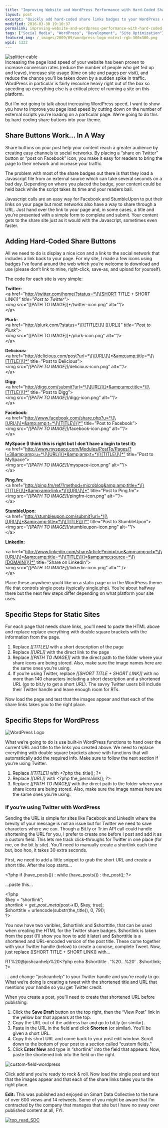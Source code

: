 ```yaml
---
title: "Improving Website and WordPress Performance with Hard-Coded Share Buttons"
layout: post
excerpt: "Quickly add hard-coded share links badges to your WordPress or static site. "
modified: 2016-03-30 19:10:37
permalink: improving-website-and-wordpress-performance-with-hard-coded-share-buttons/index.html
tags: ["Social Media", "WordPress", "Development", "Site Optimization"]
featured_img: /_images/2009/09/wordpress-logo-notext-rgb-300x300.png
wpid: 1322
---
```



![splitter-cable](/_images/2010/01/splitter-cable.jpg "splitter-cable")  
Increasing the page load speed of your website has been proven to increase conversion rates (reduce the number of people who get fed up and leave), increase site usage (time on site and pages per visit), and reduce the chance you’ll be taken down by a sudden spike in traffic. WordPress in particular is fairly resource heavy right out of the box so speeding up everything else is a critical piece of running a site on this platform.

But I’m not going to talk about increasing WordPress speed, I want to show you how to improve you page load speed by cutting down on the number of external scripts you’re loading on a particular page. We’re going to do this by hard-coding share buttons into your theme.

Share Buttons Work… In A Way
----------------------------

Share buttons on your post help your content reach a greater audience by creating easy channels to social networks. By placing a “share on Twitter” button or “post on Facebook” icon, you make it easy for readers to bring the page to their network and increase your traffic.

The problem with most of the share badges out there is that they load a Javascript file from an external source which can take several seconds on a bad day. Depending on where you placed the badge, your content could be held back while the script takes its time and your readers bail.

Javascript calls are an easy way for Facebook and StumbleUpon to put their links on your page but most networks also have a way to share through a URL. Just hand over the link to your page and, in some cases, a title and you’re presented with a simple form to complete and submit. Your content gets to the share site just as it would with the Javascript, sometimes even faster.

Adding Hard-Coded Share Buttons
-------------------------------

All we need to do is display a nice icon and a link to the social network that includes a link back to your page. For my site, I made a few icons using badges I’ve found around the web which you’re welcome to download and use (please don’t link to mine, right-click, save-as, and upload for yourself).

The code for each site is very simple:

**Twitter:**  
&lt;a href=”http://twitter.com/home/?status=*\[\[SHORT TITLE + SHORT LINK\]\]*” title=”Post to Twitter”&gt;  
&lt;img src=”*\[\[PATH TO IMAGE\]\]*/twitter-icon.png” alt=””/&gt;  
&lt;/a&gt;

**Plurk:**  
&lt;a href=”http://plurk.com/?status=*\[\[TITLE\]\] \[\[URL\]\]*” title=”Post to Plurk”&gt;  
&lt;img src=”*\[\[PATH TO IMAGE\]\]*/plurk-icon.png” alt=””/&gt;  
&lt;/a&gt;

**Delicious:**  
&lt;a href=”http://delicious.com/post?url=*\[\[URL\]\]*&amp;amp;title=*\[\[TITLE\]\]*” title=”Post to Delicious”&gt;  
&lt;img src=”*\[\[PATH TO IMAGE\]\]*/delicious-icon.png” alt=””/&gt;  
&lt;/a&gt;

**Digg:**  
&lt;a href=”http://digg.com/submit?url=*\[\[URL\]\]*&amp;amp;title=*\[\[TITLE\]\]*” title=”Post to Digg”&gt;  
&lt;img src=”*\[\[PATH TO IMAGE\]\]*/digg-icon.png” alt=””/&gt;  
&lt;/a&gt;

**Facebook:**  
&lt;a href=”http://www.facebook.com/share.php?u=*\[\[URL\]\]*&amp;amp;t=*\[\[TITLE\]\]*” title=”Post to Facebook”&gt;  
&lt;img src=”*\[\[PATH TO IMAGE\]\]*/facebook-icon.png” alt=””/&gt;  
&lt;/a&gt;

**MySpace (I think this is right but I don’t have a login to test it):**  
&lt;a href=”http://www.myspace.com/Modules/PostTo/Pages/?l=3&amp;amp;u=*\[\[URL\]\]*&amp;amp;t=*\[\[TITLE\]\]*” title=”Post to MySpace”&gt;  
&lt;img src=”*\[\[PATH TO IMAGE\]\]*/myspace-icon.png” alt=””/&gt;  
&lt;/a&gt;

**Ping.fm:**  
&lt;a href=”http://ping.fm/ref/?method=microblog&amp;amp;title=*\[\[TITLE\]\]*&amp;amp;link=*\[\[URL\]\]*” title=”Post to Ping.fm”&gt;  
&lt;img src=”*\[\[PATH TO IMAGE\]\]*/pingfm-icon.png” alt=””/&gt;  
&lt;/a&gt;

**StumbleUpon:**  
&lt;a href=”http://stumbleupon.com/submit?url=*\[\[URL\]\]*&amp;amp;title=*\[\[TITLE\]\]*” title=”Post to StumbleUpon”&gt;  
&lt;img src=”*\[\[PATH TO IMAGE\]\]*/stumbleupon-icon.png” alt=””/&gt;  
&lt;/a&gt;

**LinkedIn:**

&lt;a href=”http://www.linkedin.com/shareArticle?mini=true&amp;amp;url=*\[\[URL\]\]*&amp;amp;title=*\[\[TITLE\]\]*&amp;amp;source=*\[\[DOMAIN\]\]*” title=”Share on LinkedIn”&gt;  
&lt;img src=”*\[\[PATH TO IMAGE\]\]*/linkedin-icon.png” alt=”” /&gt;  
&lt;/a&gt;

Place these anywhere you’d like on a static page or in the WordPress theme file that controls single posts (typically single.php). You’re about halfway there but the next few steps differ depending on what platform your site uses.

Specific Steps for Static Sites
-------------------------------

For each page that needs share links, you’ll need to paste the HTML above and replace replace everything with double square brackets with the information from the page.

1. Replace *\[\[TITLE\]\]* with a short description of the page
2. Replace *\[\[URL\]\]* with the direct link to the page
3. Replace *\[\[PATH TO IMAGE\]\]* with the direct path to the folder where your share icons are being stored. Also, make sure the image names here are the same ones you’re using.
4. If you’re using Twitter, replace *\[\[SHORT TITLE + SHORT LINK\]\]* with no more than 140 characters including a short description and a shortened URL (go to bit.ly to get a short URL). The savvy Twitter users bill include their Twitter handle and leave enough room for RTs.

Now load the page and test that the images appear and that each of the share links takes you to the right place.

Specific Steps for WordPress
----------------------------

![WordPress Logo](/_images/2009/08/wordpress_logo.jpg)

What we’re going to do is use built-in WordPress functions to hand over the current URL and title to the links you created above. We need to replace everything with double square brackets above with functions that will automatically add the required info. Make sure to follow the next section if you’re using Twitter.

1. Replace *\[\[TITLE\]\]* with &lt;?php the\_title(); ?&gt;
2. Replace *\[\[URL\]\]* with &lt;?php the\_permalink(); ?&gt;
3. Replace *\[\[PATH TO IMAGE\]\]* with the direct path to the folder where your share icons are being stored. Also, make sure the image names here are the same ones you’re using.

### If you’re using Twitter with WordPress

Sending the URL is simple for sites like Facebook and LinkedIn where the brevity of your message is not an issue but for Twitter we need to save characters where we can. Though a Bit.ly or Tr.im API call could handle shortening the URL for you, I prefer to create one before I post and add it as a custom field. This lets me track click-throughs for Twitter in one place (for me, on the bit.ly site). You’ll need to manually create a shortlink each time but, boo hoo, it takes 30 extra seconds.

First, we need to add a little snippet to grab the short URL and create a short title. After the loop starts…

&lt;?php if (have\_posts()) : while (have\_posts()) : the\_post(); ?&gt;

…paste this…

&lt;?php  
$key = “shortlink”;  
$shortlink = get\_post\_meta($post-&gt;ID, $key, true);  
$shorttitle = urlencode(substr(the\_title(), 0, 79));  
?&gt;

You now have two varibles, $shortlink and $shorttitle, that can be used when creating the HTML for the Twitter share badges. $shortlink is taken from the post (I’ll show you how to add it later) and $shorttitle is a shortened and URL-encoded version of the post title. These come together with your Twitter handle (below) to create a concise, complete Tweet. Now, just replace \[\[SHORT TITLE + SHORT LINK\]\] with…

RT%20@joshcanhelp%20&lt;?php echo $shorttitle . ‘%20…%20’ . $shortlink; ?&gt;

… and change “joshcanhelp” to your Twitter handle and you’re ready to go. What we’re doing is creating a tweet with the shortened title and URL that mentions your handle so you get Twitter credit.

When you create a post, you’ll need to create that shortened URL before publishing.

1. Click the **Save Draft** button on the top right, then the “View Post” link in the yellow bar that appears at the top.
2. Copy the URL out of the address bar and go to bit.ly (or similar).
3. Paste in the URL in the field and click **Shorten** (or similar). You’ll be given a short URL.
4. Copy this short URL and come back to your post edit window. Scroll down to the bottom of your post to a section called “custom fields.”
5. Click **Enter New** and type in “shortlink” into the field that appears. Now, paste the shortened link into the field on the right.

![custom-field-wordpress](/_images/2010/01/custom-field-wordpress.png "custom-field-wordpress")

Click add and you’re ready to rock &amp; roll. Now load the single post and test that the images appear and that each of the share links takes you to the right place.

**Edit:** This was published and enjoyed on Smart Data Collective to the tune of over 600 views and 14 retweets. Some of you might be aware that I’m contracted by the company that manages that site but I have no sway over published content at all, FYI.

[![top_read_SDC](/_images/2010/01/top_read_SDC.png "top_read_SDC")](http://smartdatacollective.com/Home/24320)
